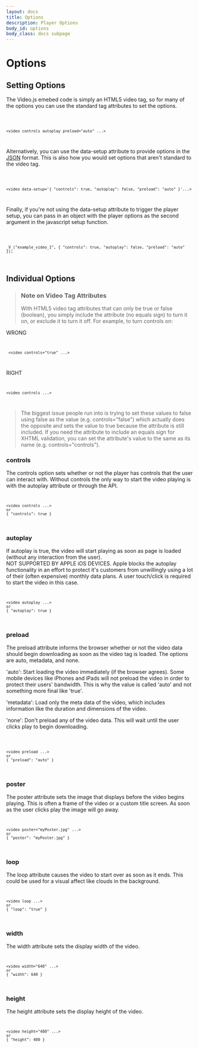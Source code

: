 ```yaml
---
layout: docs
title: Options
description: Player Options
body_id: options
body_class: docs subpage
---
```


Options
=======

Setting Options
---------------

The Video.js emebed code is simply an HTML5 video tag, so for many of the options you can use the standard tag attributes to set the options.

<code type="html">

    <video controls autoplay preload="auto" ...>

</code>

Alternatively, you can use the data-setup attribute to provide options in the [JSON](http://json.org/example.html) format. This is also how you would set options that aren't standard to the video tag.

<code type="html">

    <video data-setup='{ "controls": true, "autoplay": false, "preload": "auto" }'...>

</code>

Finally, if you're not using the data-setup attribute to trigger the player setup, you can pass in an object with the player options as the second argument in the javascript setup function.

<code type="javascript">

    _V_("example_video_1", { "controls": true, "autoplay": false, "preload": "auto" });

</code>


Individual Options
------------------

> ### Note on Video Tag Attributes ###
> With HTML5 video tag attributes that can only be true or false (boolean), you simply include the attribute (no equals sign) to turn it on, or exclude it to turn it off. For example, to turn controls on:

WRONG
<code type="html">

     <video controls="true" ...>

</code>

RIGHT
<code type="html">

    <video controls ...>

</code>

> The biggest issue people run into is trying to set these values to false using false as the value (e.g. controls="false") which actually does the opposite and sets the value to true because the attribute is still included. If you need the attribute to include an equals sign for XHTML validation, you can set the attribute's value to the same as its name (e.g. controls="controls").


### controls ###
The controls option sets whether or not the player has controls that the user can interact with. Without controls the only way to start the video playing is with the autoplay attribute or through the API.
<code type="html">

    <video controls ...>
    or
    { "controls": true }

</code>

### autoplay ###
If autoplay is true, the video will start playing as soon as page is loaded (without any interaction from the user).  
NOT SUPPORTED BY APPLE iOS DEVICES. Apple blocks the autoplay functionality in an effort to protect it's customers from unwillingly using a lot of their (often expensive) monthly data plans. A user touch/click is required to start the video in this case.
<code type="html">

    <video autoplay ...>
    or
    { "autoplay": true }

</code>

### preload ###
The preload attribute informs the browser whether or not the video data should begin downloading as soon as the video tag is loaded. The options are auto, metadata, and none.

'auto': Start loading the video immediately (if the browser agrees). Some mobile devices like iPhones and iPads will not preload the video in order to protect their users' bandwidth. This is why the value is called 'auto' and not something more final like 'true'.

'metadata': Load only the meta data of the video, which includes information like the duration and dimensions of the video.

'none': Don't preload any of the video data. This will wait until the user clicks play to begin downloading.

<code type="html">

    <video preload ...>
    or
    { "preload": "auto" }

</code>

### poster ###
The poster attribute sets the image that displays before the video begins playing. This is often a frame of the video or a custom title screen. As soon as the user clicks play the image will go away.
<code type="html">

    <video poster="myPoster.jpg" ...>
    or
    { "poster": "myPoster.jpg" }

</code>

### loop ###
The loop attribute causes the video to start over as soon as it ends. This could be used for a visual affect like clouds in the background.
<code type="html">

    <video loop ...>
    or
    { "loop": "true" }

</code>

### width ###
The width attribute sets the display width of the video.
<code type="html">

    <video width="640" ...>
    or
    { "width": 640 }

</code>

### height ###
The height attribute sets the display height of the video.
<code type="html">

    <video height="480" ...>
    or
    { "height": 480 }

</code>